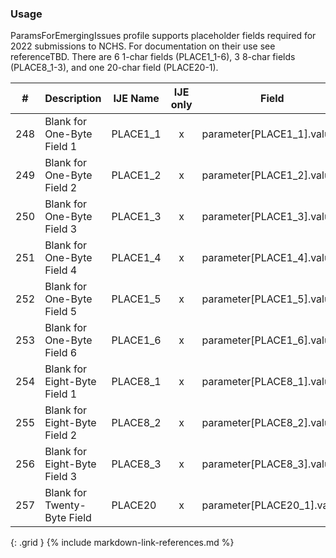 ### Usage
ParamsForEmergingIssues profile supports placeholder fields required for 2022 submissions to NCHS.
                For documentation on their use see referenceTBD.
                There are 6 1-char fields (PLACE1_1-6), 3 8-char fields (PLACE8_1-3), and one 20-char field (PLACE20-1).

| **#** |  **Description**   |  **IJE Name**   | IJE only |  **Field**  |  **Type**  | **Value Set**  |
| :---------: | ------------- | ------------ | :----------: |---------- | -------- | -------- |
| 248 | Blank for One-Byte Field 1 | PLACE1_1| x|parameter[PLACE1_1].value | string(1) |  | 
| 249 | Blank for One-Byte Field 2 | PLACE1_2| x|parameter[PLACE1_2].value | string(1) |  | 
| 250 | Blank for One-Byte Field 3 | PLACE1_3| x|parameter[PLACE1_3].value | string(1) |  | 
| 251 | Blank for One-Byte Field 4 | PLACE1_4| x|parameter[PLACE1_4].value | string(1) |  | 
| 252 | Blank for One-Byte Field 5 | PLACE1_5| x|parameter[PLACE1_5].value | string(1) |  | 
| 253 | Blank for One-Byte Field 6 | PLACE1_6| x|parameter[PLACE1_6].value | string(1) |  | 
| 254 | Blank for Eight-Byte Field 1 | PLACE8_1| x|parameter[PLACE8_1].value | string(8) |  | 
| 255 | Blank for Eight-Byte Field 2 | PLACE8_2| x|parameter[PLACE8_2].value | string(8) |  | 
| 256 | Blank for Eight-Byte Field 3 | PLACE8_3| x|parameter[PLACE8_3].value | string(8) |  | 
| 257 | Blank for Twenty-Byte Field | PLACE20| x|parameter[PLACE20_1].value | string(20) |  | 
{: .grid }
{% include markdown-link-references.md %}
